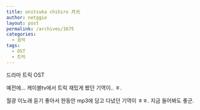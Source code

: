 ```yaml
---
title: onitsuka chihiro 月光
author: netggio
layout: post
permalink: /archives/1675
categories:
  - 음악
tags:
  - OST
  - 트릭
---
```

  
  
드라마 트릭 OST  
  
예전에&#8230; 캐이블tv에서 트릭 재밌게 봤던 기역이.. ㅎ.  
  
월광 이노래 듣기 좋아서 한동안 mp3에 담고 다녔던 기역이 ㅎㅎ. 지금 들어봐도 좋군.